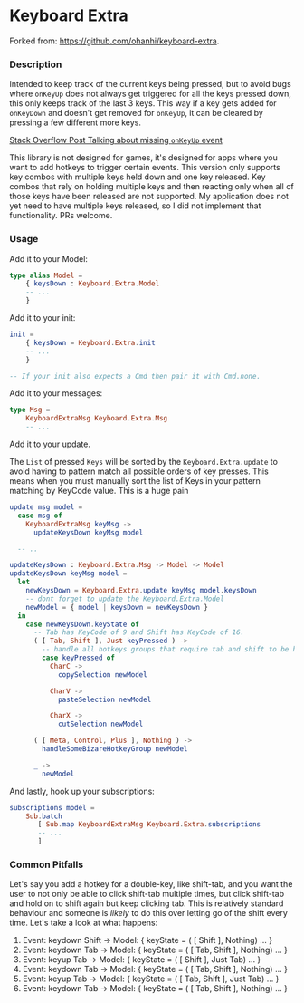 # Keyboard Extra

Forked from: https://github.com/ohanhi/keyboard-extra.

### Description

Intended to keep track of the current keys being pressed, but to avoid bugs
where `onKeyUp` does not always get triggered for all the keys pressed down,
this only keeps track of the last 3 keys. This way if a key gets added for
`onKeyDown` and doesn't get removed for `onKeyUp`, it can be cleared by pressing
a few different more keys.

[Stack Overflow Post Talking about missing `onKeyUp` event](http://stackoverflow.com/questions/27380018/when-cmd-key-is-kept-pressed-keyup-is-not-triggered-for-any-other-key)

This library is not designed for games, it's designed for apps where you want
to add hotkeys to trigger certain events. This version only supports key combos
with multiple keys held down and one key released. Key combos that
rely on holding multiple keys and then reacting only when all of those keys
have been released are not supported. My application does not yet need to have
multiple keys released, so I did not implement that functionality. PRs welcome.

### Usage

Add it to your Model:

```elm
type alias Model =
    { keysDown : Keyboard.Extra.Model
    -- ...
    }
```

Add it to your init:

```elm
init =
    { keysDown = Keyboard.Extra.init
    -- ...
    }

-- If your init also expects a Cmd then pair it with Cmd.none.
```

Add it to your messages:

```elm
type Msg =
    KeyboardExtraMsg Keyboard.Extra.Msg
    -- ...
```

Add it to your update.

The `List` of pressed `Keys` will be sorted by the `Keyboard.Extra.update` to
avoid having to pattern match all possible orders of key presses. This means
when you must manually sort the list of Keys in your pattern matching by KeyCode
value. This is a huge pain

```elm
update msg model =
  case msg of
    KeyboardExtraMsg keyMsg ->
      updateKeysDown keyMsg model

  -- ..

updateKeysDown : Keyboard.Extra.Msg -> Model -> Model
updateKeysDown keyMsg model =
  let
    newKeysDown = Keyboard.Extra.update keyMsg model.keysDown
    -- dont forget to update the Keyboard.Extra.Model
    newModel = { model | keysDown = newKeysDown }
  in
    case newKeysDown.keyState of
      -- Tab has KeyCode of 9 and Shift has KeyCode of 16.
      ( [ Tab, Shift ], Just keyPressed ) ->
        -- handle all hotkeys groups that require tab and shift to be held
        case keyPressed of
          CharC ->
            copySelection newModel

          CharV ->
            pasteSelection newModel

          CharX ->
            cutSelection newModel

      ( [ Meta, Control, Plus ], Nothing ) ->
        handleSomeBizareHotkeyGroup newModel

      _ ->
        newModel
```

And lastly, hook up your subscriptions:

```elm
subscriptions model =
    Sub.batch
       [ Sub.map KeyboardExtraMsg Keyboard.Extra.subscriptions
       -- ...
       ]
```

### Common Pitfalls

Let's say you add a hotkey for a double-key, like shift-tab, and you want the
user to not only be able to click shift-tab multiple times, but click shift-tab
and hold on to shift again but keep clicking tab. This is relatively standard
behaviour and someone is _likely_ to do this over letting go of the shift every
time. Let's take a look at what happens:

1. Event: keydown Shift -> Model: { keyState = ( [ Shift ], Nothing) ... }
2. Event: keydown Tab   -> Model: { keyState = ( [ Tab, Shift ], Nothing) ... }
3. Event: keyup   Tab   -> Model: { keyState = ( [ Shift ], Just Tab) ... }
4. Event: keydown Tab   -> Model: { keyState = ( [ Tab, Shift ], Nothing) ... }
5. Event: keyup   Tab   -> Model: { keyState = ( [ Tab, Shift ], Just Tab) ... }
6. Event: keydown Tab   -> Model: { keyState = ( [ Tab, Shift ], Nothing) ... }

